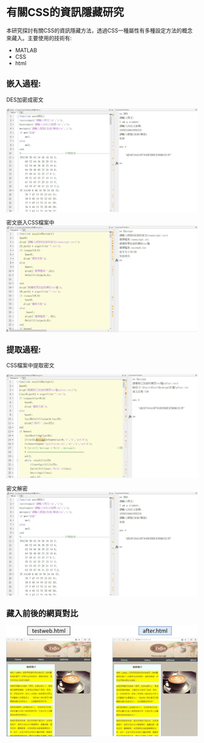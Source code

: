 # 有關CSS的資訊隱藏研究
本研究探討有關CSS的資訊隱藏方法，透過CSS一種屬性有多種設定方法的概念來藏入。主要使用的技術有:
* MATLAB
* CSS
* html

## 嵌入過程:
DES加密成密文

<img src="https://github.com/irene0516/Data_hiding_Web/blob/main/img_folder/encrypt.jpg" width = "600" alt="encrypt" align=center />
<br><br>
密文嵌入CSS檔案中

<img src="https://github.com/irene0516/Data_hiding_Web/blob/main/img_folder/embbeding.jpg" width = "600" alt="embbeding" align=center />

## 提取過程:
CSS檔案中提取密文

<img src="https://github.com/irene0516/Data_hiding_Web/blob/main/img_folder/extract.jpg" width = "600" alt="extract" align=center />
<br><br>
密文解密

<img src="https://github.com/irene0516/Data_hiding_Web/blob/main/img_folder/encrypt.jpg" width = "600" alt="encrypt" align=center />

## 藏入前後的網頁對比
<img src="https://github.com/irene0516/Data_hiding_Web/blob/main/img_folder/result.jpg" width = "600" alt="result" align=center />
